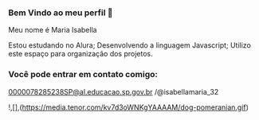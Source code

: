 ### Bem Vindo ao meu perfil 👋

Meu nome é Maria Isabella

Estou estudando no Alura;
Desenvolvendo a linguagem Javascript;
Utilizo este espaço para organização dos projetos.

### Você pode entrar em contato comigo:
0000078285238SP@al.educacao.sp.gov.br
/@isabellamaria_32

!,[],(https://media.tenor.com/kv7d3oWNKgYAAAAM/dog-pomeranian.gif)

